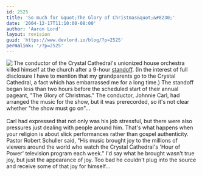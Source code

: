 ```yaml
---
id: 2525
title: 'So much for &quot;The Glory of Christmas&quot;&#8230;'
date: '2004-12-17T11:10:00-08:00'
author: 'Aaron Lord'
layout: revision
guid: 'https://www.devlord.io/blog/?p=2525'
permalink: '/?p=2525'
---
```


<a href="http://articles.cnn.com/2004-12-17/us/cathedral.shooting_1_crystal-cathedral-hour-of-power-television-cathedral-hosts?_s=PM:US" target="_blank" rel="noopener"><img align="left" src="http://i.cdn.turner.com/cnn/2004/US/12/17/cathedral.shooting/top.crystal.cathedral.cnn.jpg" /></a> The conductor of the Crystal Cathedral's unionized house orchestra killed himself at the church after a 9-hour <a href="http://articles.cnn.com/2004-12-17/us/cathedral.shooting_1_crystal-cathedral-hour-of-power-television-cathedral-hosts?_s=PM:US" target="_blank" rel="noopener">standoff</a>.  (In the interest of full disclosure I have to mention that my grandparents go to the Crystal Cathedral, a fact which has embarrassed me for a long time.)  The standoff began less than two hours before the scheduled start of their annual pageant, "The Glory of Christmas." The conductor, Johnnie Carl, had arranged the music for the show, but it was prerecorded, so it's not clear whether "the show must go on"...<br /><br />Carl had expressed that not only was his job stressful, but there were also pressures just dealing with people around him.  That's what happens when your religion is about slick performances rather than gospel authenticity.  Pastor Robert Schuller said, "His music brought joy to the millions of viewers around the world who watch the Crystal Cathedral's 'Hour of Power' television program each week."  I'd say what he brought wasn't true joy, but just the appearance of joy.  Too bad he couldn't plug into the source and receive some of that joy for himself...<div class="blogger-post-footer"></div>